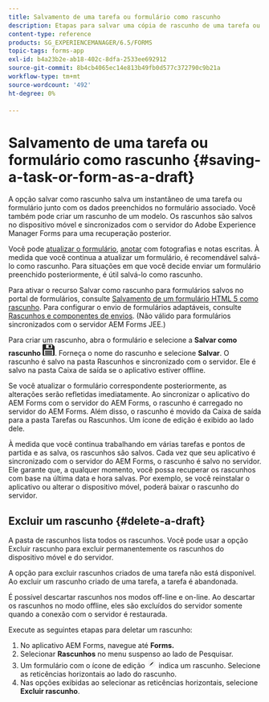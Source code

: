 ```yaml
---
title: Salvamento de uma tarefa ou formulário como rascunho
description: Etapas para salvar uma cópia de rascunho de uma tarefa ou um formulário no aplicativo AEM Forms
content-type: reference
products: SG_EXPERIENCEMANAGER/6.5/FORMS
topic-tags: forms-app
exl-id: b4a23b2e-ab18-402c-8dfa-2533ee692912
source-git-commit: 8b4cb4065ec14e813b49fb0d577c372790c9b21a
workflow-type: tm+mt
source-wordcount: '492'
ht-degree: 0%

---
```


# Salvamento de uma tarefa ou formulário como rascunho {#saving-a-task-or-form-as-a-draft}

A opção salvar como rascunho salva um instantâneo de uma tarefa ou formulário junto com os dados preenchidos no formulário associado. Você também pode criar um rascunho de um modelo. Os rascunhos são salvos no dispositivo móvel e sincronizados com o servidor do Adobe Experience Manager Forms para uma recuperação posterior.

Você pode [atualizar o formulário](/help/forms/using/working-with-form.md), [anotar](/help/forms/using/add-attachments.md) com fotografias e notas escritas. À medida que você continua a atualizar um formulário, é recomendável salvá-lo como rascunho. Para situações em que você decide enviar um formulário preenchido posteriormente, é útil salvá-lo como rascunho.

Para ativar o recurso Salvar como rascunho para formulários salvos no portal de formulários, consulte [Salvamento de um formulário HTML 5 como rascunho](/help/forms/using/saving-html5-form-draft.md).
Para configurar o envio de formulários adaptáveis, consulte [Rascunhos e componentes de envios](/help/forms/using/draft-submission-component.md). (Não válido para formulários sincronizados com o servidor AEM Forms JEE.)

Para criar um rascunho, abra o formulário e selecione a **Salvar como rascunho** ![salvar como rascunho](assets/save-as-draft.png). Forneça o nome do rascunho e selecione **Salvar**. O rascunho é salvo na pasta Rascunhos e sincronizado com o servidor. Ele é salvo na pasta Caixa de saída se o aplicativo estiver offline.

Se você atualizar o formulário correspondente posteriormente, as alterações serão refletidas imediatamente. Ao sincronizar o aplicativo do AEM Forms com o servidor do AEM Forms, o rascunho é carregado no servidor do AEM Forms. Além disso, o rascunho é movido da Caixa de saída para a pasta Tarefas ou Rascunhos. Um ícone de edição é exibido ao lado dele.

À medida que você continua trabalhando em várias tarefas e pontos de partida e as salva, os rascunhos são salvos. Cada vez que seu aplicativo é sincronizado com o servidor do AEM Forms, o rascunho é salvo no servidor. Ele garante que, a qualquer momento, você possa recuperar os rascunhos com base na última data e hora salvas. Por exemplo, se você reinstalar o aplicativo ou alterar o dispositivo móvel, poderá baixar o rascunho do servidor.

## Excluir um rascunho {#delete-a-draft}

A pasta de rascunhos lista todos os rascunhos. Você pode usar a opção Excluir rascunho para excluir permanentemente os rascunhos do dispositivo móvel e do servidor.

A opção para excluir rascunhos criados de uma tarefa não está disponível. Ao excluir um rascunho criado de uma tarefa, a tarefa é abandonada.

É possível descartar rascunhos nos modos off-line e on-line. Ao descartar os rascunhos no modo offline, eles são excluídos do servidor somente quando a conexão com o servidor é restaurada.

Execute as seguintes etapas para deletar um rascunho:

1. No aplicativo AEM Forms, navegue até **Forms.**
1. Selecionar **Rascunhos** no menu suspenso ao lado de Pesquisar.
1. Um formulário com o ícone de edição ![edit-draft-app](assets/edit-draft-app.png) indica um rascunho. Selecione as reticências horizontais ao lado do rascunho.
1. Nas opções exibidas ao selecionar as reticências horizontais, selecione **Excluir rascunho**.
